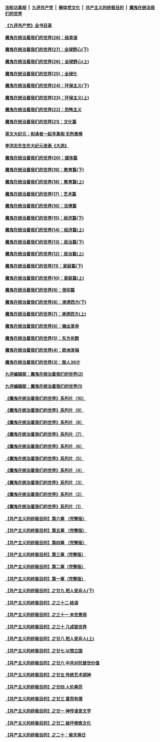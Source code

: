 ####  [法轮功真相](../../../../basic/blob/master/README.md?t=04251001) &nbsp;|&nbsp; [九评共产党](../../../../9ping.md/blob/master/README.md?t=04251001) &nbsp;|&nbsp; [解体党文化](../../../../jtdwh.md/blob/master/README.md?t=04251001)  &nbsp;|&nbsp; [共产主义的终极目的](../../../../gczydzjmd.md/blob/master/README.md?t=04251001) &nbsp;|&nbsp; [魔鬼在统治我们的世界](../../../../mgztzwmdsj.md/blob/master/README.md?t=04251001) 

#### [《九评共产党》全书目录](../pages/nsc422/n13708085.md?t=04251001) 

#### [魔鬼在统治着我们的世界(28)：结束语](../pages/nsc422/n10936246.md?t=04251001) 

#### [魔鬼在统治着我们的世界(27)：全球野心(下)](../pages/nsc422/n10928319.md?t=04251001) 

#### [魔鬼在统治着我们的世界(26)：全球野心(上)](../pages/nsc422/n10900318.md?t=04251001) 

#### [魔鬼在统治着我们的世界(25)：全球化](../pages/nsc422/n10788205.md?t=04251001) 

#### [魔鬼在统治着我们的世界(24)：环保主义(下)](../pages/nsc422/n10695307.md?t=04251001) 

#### [魔鬼在统治着我们的世界(23)：环保主义(上)](../pages/nsc422/n10688613.md?t=04251001) 

#### [魔鬼在统治着我们的世界(22)：恐怖主义](../pages/nsc422/n10614727.md?t=04251001) 

#### [魔鬼在统治着我们的世界(21)：文化篇](../pages/nsc422/n10597706.md?t=04251001) 

#### [英文大纪元：和读者一起寻真相 无所畏惧](../pages/nsc422/n12542027.md?t=04251001) 

#### [李洪志先生在大纪元发表《大选》](../pages/nsc422/n12534746.md?t=04251001) 

#### [魔鬼在统治着我们的世界(20)：媒体篇](../pages/nsc422/n10586579.md?t=04251001) 

#### [魔鬼在统治着我们的世界(19)：教育篇(下)](../pages/nsc422/n10564808.md?t=04251001) 

#### [魔鬼在统治着我们的世界(18)：教育篇(上)](../pages/nsc422/n10526970.md?t=04251001) 

#### [魔鬼在统治着我们的世界(17)：艺术篇](../pages/nsc422/n10499093.md?t=04251001) 

#### [魔鬼在统治着我们的世界(16)：法律篇](../pages/nsc422/n10485969.md?t=04251001) 

#### [魔鬼在统治着我们的世界(15)：经济篇(下)](../pages/nsc422/n10469975.md?t=04251001) 

#### [魔鬼在统治着我们的世界(14)：经济篇(上)](../pages/nsc422/n10457370.md?t=04251001) 

#### [魔鬼在统治着我们的世界(13)：政治篇(下)](../pages/nsc422/n10448270.md?t=04251001) 

#### [魔鬼在统治着我们的世界(12)：政治篇(上)](../pages/nsc422/n10444576.md?t=04251001) 

#### [魔鬼在统治着我们的世界(11)：家庭篇(下)](../pages/nsc422/n10440961.md?t=04251001) 

#### [魔鬼在统治着我们的世界(10)：家庭篇(上)](../pages/nsc422/n10435448.md?t=04251001) 

#### [魔鬼在统治着我们的世界(9)：信仰篇](../pages/nsc422/n10432159.md?t=04251001) 

#### [魔鬼在统治着我们的世界(8)：渗透西方(下)](../pages/nsc422/n10429603.md?t=04251001) 

#### [魔鬼在统治着我们的世界(7)：渗透西方(上)](../pages/nsc422/n10426013.md?t=04251001) 

#### [魔鬼在统治着我们的世界(6)：输出革命](../pages/nsc422/n10421536.md?t=04251001) 

#### [魔鬼在统治着我们的世界(5)：东方杀戮](../pages/nsc422/n10417707.md?t=04251001) 

#### [魔鬼在统治着我们的世界(4)：欧洲发端](../pages/nsc422/n10414890.md?t=04251001) 

#### [魔鬼在统治着我们的世界(3)：毁人36计](../pages/nsc422/n10411583.md?t=04251001) 

#### [九评编辑部：魔鬼在统治着我们的世界(2)](../pages/nsc422/n10410036.md?t=04251001) 

#### [九评编辑部：魔鬼在统治着我们的世界(1)](../pages/nsc422/n10406825.md?t=04251001) 

#### [《魔鬼在统治着我们的世界》系列片（10）](../pages/nsc422/n12292670.md?t=04251001) 

#### [《魔鬼在统治着我们的世界》系列片（9）](../pages/nsc422/n12290859.md?t=04251001) 

#### [《魔鬼在统治着我们的世界》系列片（8）](../pages/nsc422/n12287445.md?t=04251001) 

#### [《魔鬼在统治着我们的世界》系列片（7）](../pages/nsc422/n12283425.md?t=04251001) 

#### [《魔鬼在统治着我们的世界》系列片（6）](../pages/nsc422/n12282314.md?t=04251001) 

#### [《魔鬼在统治着我们的世界》系列片（5）](../pages/nsc422/n12281419.md?t=04251001) 

#### [《魔鬼在统治着我们的世界》系列片（4）](../pages/nsc422/n12274024.md?t=04251001) 

#### [《魔鬼在统治着我们的世界》系列片（3）](../pages/nsc422/n12271322.md?t=04251001) 

#### [《魔鬼在统治着我们的世界》系列片（2）](../pages/nsc422/n12269049.md?t=04251001) 

#### [《魔鬼在统治着我们的世界》系列片（1）](../pages/nsc422/n12267575.md?t=04251001) 

#### [【共产主义的终极目的】第六章 （完整版）](../pages/nsc422/n11428913.md?t=04251001) 

#### [【共产主义的终极目的】第五章 （完整版）](../pages/nsc422/n11428912.md?t=04251001) 

#### [【共产主义的终极目的】第四章 （完整版）](../pages/nsc422/n11428907.md?t=04251001) 

#### [【共产主义的终极目的】第三章（完整版）](../pages/nsc422/n11428848.md?t=04251001) 

#### [【共产主义的终极目的】第二章（完整版）](../pages/nsc422/n11428831.md?t=04251001) 

#### [【共产主义的终极目的】第一章（完整版）](../pages/nsc422/n11417651.md?t=04251001) 

#### [【共产主义的终极目的】之廿九 把人变非人(下)](../pages/nsc422/n11344140.md?t=04251001) 

#### [【共产主义的终极目的】之三十二 结语](../pages/nsc422/n11360535.md?t=04251001) 

#### [【共产主义的终极目的】之三十一 末世景观](../pages/nsc422/n11351129.md?t=04251001) 

#### [【共产主义的终极目的】之三十 几成狼世界](../pages/nsc422/n11348280.md?t=04251001) 

#### [【共产主义的终极目的】之廿八 把人变非人(上)](../pages/nsc422/n11340492.md?t=04251001) 

#### [【共产主义的终极目的】之廿七 以恨立国](../pages/nsc422/n11336944.md?t=04251001) 

#### [【共产主义的终极目的】之廿六 中共对抗普世价值](../pages/nsc422/n11324785.md?t=04251001) 

#### [【共产主义的终极目的】之廿五 传统艺术颂神](../pages/nsc422/n11296396.md?t=04251001) 

#### [【共产主义的终极目的】之廿四 人伦典范](../pages/nsc422/n11296397.md?t=04251001) 

#### [【共产主义的终极目的】之廿三 富而有德](../pages/nsc422/n11283598.md?t=04251001) 

#### [【共产主义的终极目的】之廿一 神传语言文字](../pages/nsc422/n11263265.md?t=04251001) 

#### [【共产主义的终极目的】之廿二 破坏修炼文化](../pages/nsc422/n11245728.md?t=04251001) 

#### [【共产主义的终极目的】之二十：偷天换日](../pages/nsc422/n11238846.md?t=04251001) 

